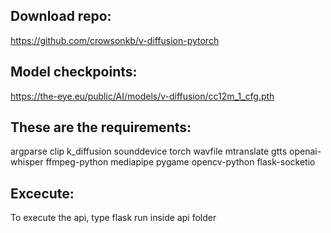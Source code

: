 
## Download repo:
https://github.com/crowsonkb/v-diffusion-pytorch


## Model checkpoints: 
https://the-eye.eu/public/AI/models/v-diffusion/cc12m_1_cfg.pth


## These are the requirements: 
argparse
clip
k_diffusion
sounddevice
torch
wavfile
mtranslate
gtts
openai-whisper
ffmpeg-python
mediapipe
pygame
opencv-python
flask-socketio


## Excecute:
To execute the api, type flask run inside api folder